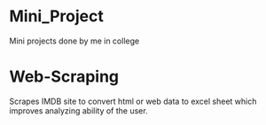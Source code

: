 # Mini_Project
Mini projects done by me in college

# Web-Scraping
Scrapes IMDB site to convert html or web data to excel sheet which improves analyzing ability of the user.
